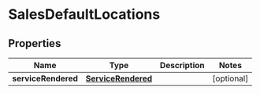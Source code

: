 
# SalesDefaultLocations

## Properties
Name | Type | Description | Notes
------------ | ------------- | ------------- | -------------
**serviceRendered** | [**ServiceRendered**](ServiceRendered.md) |  |  [optional]



